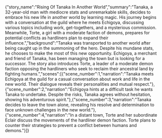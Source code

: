 {"story_name":"Rising Of Tanaka In Another World","summary":"Tanaka, a 32-year-old man with mediocre stats and unremarkable skills, decides to embrace his new life in another world by learning magic. His journey begins with a conversation at the guild where he meets Echigoya, discussing various topics including work, get-togethers, and a mysterious commission. Meanwhile, Torte, a girl with a moderate faction of demons, prepares for potential conflicts as hardliners plan to expand their influence.","background":"Tanaka was transported to another world after being caught up in the summoning of the hero. Despite his mundane stats, he chooses to make the most of this new opportunity. Echigoya, a merchant and friend of Tanaka, has been managing the town but is looking for a successor. The story also introduces Torte, a leader of a moderate demon faction opposing the hardliners who seek to reclaim their ancestral land by fighting humans.","scenes":[{"scene_number":1,"narration":"Tanaka meets Echigoya at the guild for a casual conversation about work and life in the new world. Their dialogue reveals their personalities and mutual respect."},{"scene_number":2,"narration":"Echigoya hints at a difficult task he wants Tanaka to undertake. Despite the risks, Tanaka agrees without hesitation, showing his adventurous spirit."},{"scene_number":3,"narration":"Tanaka decides to leave the town alone, revealing his resolve and determination to face unknown challenges in the new world."},{"scene_number":4,"narration":"In a distant town, Torte and her subordinate Eclair discuss the movements of the hardliner demon faction. Torte plans to counter their strategies to prevent a conflict between humans and demons."}]}